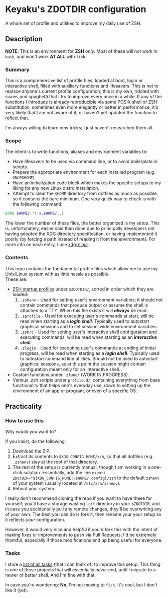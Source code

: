 # Keyaku's ZDOTDIR configuration

A whole set of profile and utilities to improve my daily use of ZSH.

## Description

**NOTE**: This is an environment for **ZSH** _only_. Most of these will not work in `bash`, and won't work **AT ALL** with `fish`.

### Summary

This is a comprehensive list of profile files, loaded at boot, login or interactive shell, filled with auxiliary functions and lifesavers.
This is not to replace anyone's current profile configuration; this is my own, riddled with issues and spaghetti that I try to improve every once in a while.
If any of the functions I introduce is already reproducible via some POSIX shell or ZSH substitution, sometimes even more elegantly or better in performance,
it's very likely that I am not aware of it, or haven't yet updated the function to reflect that.

I'm always willing to learn new tricks; I just haven't researched them all.

### Scope

The intent is to write functions, aliases and environment variables to:
- Have lifesavers to be used via command line, or to avoid boilerplate in scripts. 
- Prepare the appropriate environment for each installed program (e.g. `GNUPGHOME`).
- Have an initialization code block which makes the specific setups to my liking for any new Linux distro installation.
- Attempt to clear the `$HOME` directory from dotfiles as much as possible, so it contains the bare minimum.
One very quick way to check is with the following command:
```zsh
echo $HOME/.*(:s,$HOME/,,)
```
The lower the number of these files, the better organized is my setup. This is, unfortunately, easier said than done due to principally developers not having adopted the XDG directory specification, or having implemented it poorly (by forcing a path instead of reading it from the environment).
For more info on each entry, I use [xdg-ninja](https://github.com/b3nj5m1n/xdg-ninja).

### Contents

This repo contains the fundamental profile files which allow me to use my Unix/Linux system with as little hassle as possible.  
These are:
- [ZSH startup profiles](https://wiki.archlinux.org/title/Zsh#Startup/Shutdown_files) under `$ZDOTDIR/`, sorted in order which they are loaded:
	1. `.zshenv` - Used for setting user's environment variables; it should not contain commands that produce output or assume the shell is attached to a TTY. When this file exists it will **_always_** be read.
	2. `.zprofile` - Used for executing user's commands at start, will be read when starting as a **_login shell_**. Typically used to autostart graphical sessions and to set session-wide environment variables.
	3. `.zshrc` - Used for setting user's interactive shell configuration and executing commands, will be read when starting as an **_interactive shell_**.
	4. `.zlogin` - Used for executing user's commands at ending of initial progress, will be read when starting as a **_login shell_**. Typically used to autostart command line utilities. Should not be used to autostart graphical sessions, as at this point the session might contain configuration meant only for an interactive shell.
- Custom functions under `.zfunc/` (WORK IN PROGRESS).
- Various .zsh scripts under `profile.d/`, containing everything from base functionality that helps one's everyday use, down to setting up the environment of an app or program, or even of a specific OS.


## Practicality

### How to use this

Why would you want to?

If you insist, do the following:
1. Download the ZIP.
2. Extract its contents to `$XDG_CONFIG_HOME/zsh`, so that all dotfiles (e.g. `.zshenv`) stay at the root of that directory.
3. The rest of the setup is currently manual, though I am working in a one-click solution.
Essentially, add the line `export ZDOTDIR="${XDG_CONFIG_HOME:-$HOME/.config}/zsh` to the default `zshenv` of your system (usually located at `/etc/zsh/zshenv`).
4. Reboot your system.

I really don't recommend cloning the repo if you want to have these for yourself; you'll have a storage wasting `.git` directory in your `$ZDOTDIR`, and in case you accidentally pull any remote changes, they'll be overwriting any of your own.
The best you can do is fork it, then rename your your setup so it reflects _your_ configuration.

However, it would very nice and helpful if you'd fork this with the intent of making fixes or improvements to push via Pull Requests; I'd be extremely thankful, especially if those modifications end up being useful for everyone.

### Tasks

I store a [list of all tasks](TODO.md) (that I can think of) to improve this setup.
This thing is one of those projects that will essentially _never_ end, until I migrate to a newer or better shell. And I'm fine with that.

In case you're wondering: **No**, I'm not moving to `fish`. It's cool, but I don't like it (yet).

